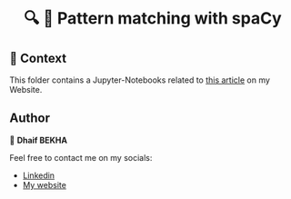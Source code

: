 <h1 align="center">🔍 📃 Pattern matching with spaCy
</h1>

## 🧠 Context

This folder contains a Jupyter-Notebooks related to [this article](https://dhaifbekha.co.uk//articles/pattern-matching-with-spacy) on my Website.

## Author

👤 **Dhaif BEKHA**

Feel free to contact me on my socials:

- [Linkedin](https://www.linkedin.com/in/dhaifbekha/)
- [My website](https://dhaifbekha.co.uk/) 